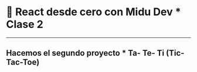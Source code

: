 # :book: React desde cero con Midu Dev * Clase 2

---

## Hacemos el segundo proyecto * Ta- Te- Ti (Tic-Tac-Toe)